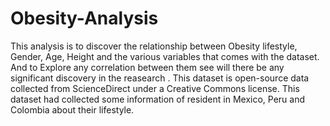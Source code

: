 # Obesity-Analysis
 This analysis is to discover the relationship between Obesity lifestyle, Gender, Age, Height and the various variables that comes with the dataset. And to Explore any correlation between them see will there be any significant discovery in the reasearch .
 This dataset is open-source data collected from ScienceDirect under a Creative Commons license. This dataset had collected some information of resident in Mexico, Peru and Colombia about their lifestyle.
